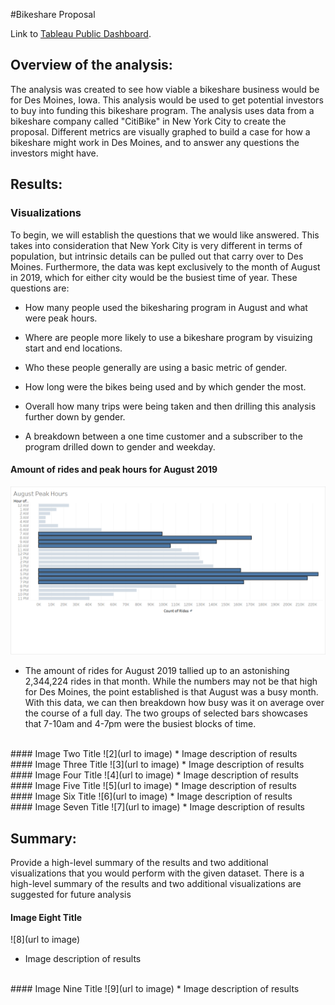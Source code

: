 #Bikeshare Proposal

Link to [Tableau Public Dashboard](https://public.tableau.com/views/NYCBikeshareAnalysis_16636315619250/NYCBikeshareStory?:language=en-US&publish=yes&:display_count=n&:origin=viz_share_link).

## Overview of the analysis:

The analysis was created to see how viable a bikeshare business would be for Des Moines, Iowa. This analysis would be used to get potential investors to buy into funding this bikeshare program.
The analysis uses data from a bikeshare company called "CitiBike" in New York City to create the proposal. Different metrics are visually graphed to build a case for how a bikeshare might work in Des Moines, and to answer any questions the investors might have.

## Results:

### Visualizations
To begin, we will establish the questions that we would like answered. This takes into consideration that New York City is very different in terms of population, but intrinsic details can be pulled out that carry over to Des Moines. Furthermore, the data was kept exclusively to the month of August in 2019, which for either city would be the busiest time of year.
These questions are:

- How many people used the bikesharing program in August and what were peak hours.

- Where are people more likely to use a bikeshare program by visuizing start and end locations.

- Who these people generally are using a basic metric of gender.

- How long were the bikes being used and by which gender the most.

- Overall how many trips were being taken and then drilling this analysis further down by gender.

- A breakdown between a one time customer and a subscriber to the program drilled down to gender and weekday.

#### Amount of rides and peak hours for August 2019
![August Peak Hours](Resources/August_Peak_Hours.png)
* The amount of rides for August 2019 tallied up to an astonishing 2,344,224 rides in that month. While the numbers may not be that high for Des Moines, the point established is that August was a busy month. With this data, we can then breakdown how busy was it on average over the course of a full day. The two groups of selected bars showcases that 7-10am and 4-7pm were the busiest blocks of time.

<br>
#### Image Two Title
![2](url to image)
* Image description of results
<br>
#### Image Three Title
![3](url to image)
* Image description of results
<br>
#### Image Four Title
![4](url to image)
* Image description of results
<br>
#### Image Five Title
![5](url to image)
* Image description of results
<br>
#### Image Six Title
![6](url to image)
* Image description of results
<br>
#### Image Seven Title
![7](url to image)
* Image description of results
<br>

## Summary:

Provide a high-level summary of the results and two additional visualizations that you would perform with the given dataset.
There is a high-level summary of the results and two additional visualizations are suggested for future analysis

#### Image Eight Title
![8](url to image)
* Image description of results
<br>
#### Image Nine Title
![9](url to image)
* Image description of results
<br>
